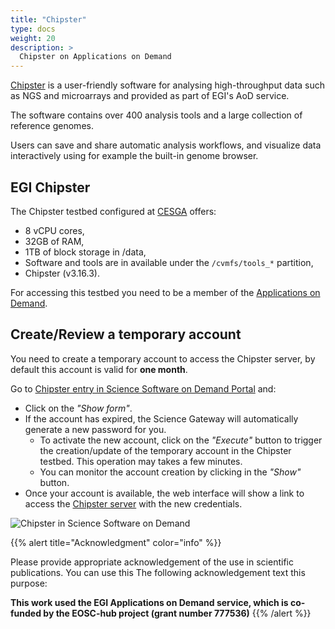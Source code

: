 ```yaml
---
title: "Chipster"
type: docs
weight: 20
description: >
  Chipster on Applications on Demand
---
```


[Chipster](http://chipster.csc.fi/) is a user-friendly software for analysing
high-throughput data such as NGS and microarrays and provided as part of EGI\'s
AoD service.

The software contains over 400 analysis tools and a large collection of
reference genomes.

Users can save and share automatic analysis workflows, and visualize data
interactively using for example the built-in genome browser.

## EGI Chipster

The Chipster testbed configured at [CESGA](https://www.cesga.es/) offers:

- 8 vCPU cores,
- 32GB of RAM,
- 1TB of block storage in /data,
- Software and tools are in available under the `/cvmfs/tools_*` partition,
- Chipster (v3.16.3).

For accessing this testbed you need to be a member of the
[Applications on Demand](https://www.egi.eu/services/applications-on-demand/).

## Create/Review a temporary account

You need to create a temporary account to access the Chipster server, by default
this account is valid for **one month**.

Go to
[Chipster entry in Science Software on Demand Portal](https://fgsg.egi.eu/egissod/web/ssod/chipster-accounts)
and:

- Click on the _\"Show form\"_.
- If the account has expired, the Science Gateway will automatically generate a
  new password for you.
  - To activate the new account, click on the _\"Execute\"_ button to trigger
    the creation/update of the temporary account in the Chipster testbed. This
    operation may takes a few minutes.
  - You can monitor the account creation by clicking in the _\"Show\"_ button.
- Once your account is available, the web interface will show a link to access
  the [Chipster server](http://chipster.aod.fedcloud.eu:8081/chipster.jnlp) with
  the new credentials.

![Chipster in Science Software on Demand](../chipster.png)

{{% alert title="Acknowledgment" color="info" %}}

Please provide appropriate acknowledgement of the use in scientific
publications. You can use this The following acknowledgement text this purpose:

**This work used the EGI Applications on Demand service, which is co-funded by
the EOSC-hub project (grant number 777536)** {{% /alert %}}

